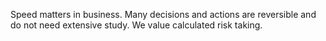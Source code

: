 Speed matters in business. Many decisions and actions are reversible and do not need extensive study. We value calculated risk taking. 

